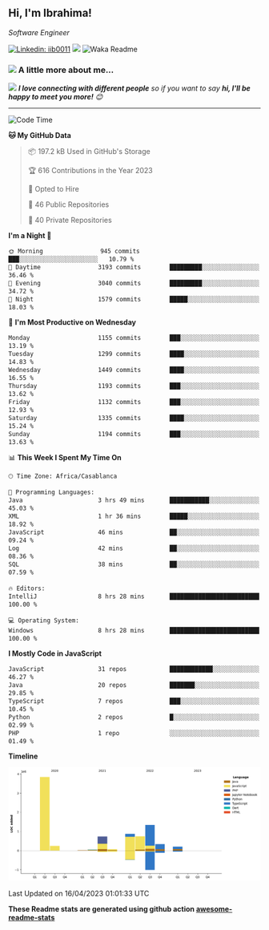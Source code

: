 <h2>Hi, I'm Ibrahima! </h2>
<p><em>Software Engineer 
</em></p>


[![Linkedin: iib0011](https://img.shields.io/badge/-iib0011-blue?style=flat-square&logo=Linkedin&logoColor=white&link=https://www.linkedin.com/in/iib0011/)](https://www.linkedin.com/in/iib0011/)
![](https://visitor-badge.glitch.me/badge?page_id=iib0011)
![Waka Readme](https://github.com/iib0011/iib0011/workflows/Waka%20Readme/badge.svg)


### <img src="https://media.giphy.com/media/VgCDAzcKvsR6OM0uWg/giphy.gif" width="50"> A little more about me...  


<img src="https://media.giphy.com/media/LnQjpWaON8nhr21vNW/giphy.gif" width="60"> <em><b>I love connecting with different people</b> so if you want to say <b>hi, I'll be happy to meet you more!</b> 😊</em>

---
<!--START_SECTION:waka-->
![Code Time](http://img.shields.io/badge/Code%20Time-2%2C013%20hrs%2028%20mins-blue)

**🐱 My GitHub Data** 

> 📦 197.2 kB Used in GitHub's Storage 
 > 
> 🏆 616 Contributions in the Year 2023
 > 
> 💼 Opted to Hire
 > 
> 📜 46 Public Repositories 
 > 
> 🔑 40 Private Repositories 
 > 
**I'm a Night 🦉** 

```text
🌞 Morning                945 commits         ███░░░░░░░░░░░░░░░░░░░░░░   10.79 % 
🌆 Daytime                3193 commits        █████████░░░░░░░░░░░░░░░░   36.46 % 
🌃 Evening                3040 commits        █████████░░░░░░░░░░░░░░░░   34.72 % 
🌙 Night                  1579 commits        █████░░░░░░░░░░░░░░░░░░░░   18.03 % 
```
📅 **I'm Most Productive on Wednesday** 

```text
Monday                   1155 commits        ███░░░░░░░░░░░░░░░░░░░░░░   13.19 % 
Tuesday                  1299 commits        ████░░░░░░░░░░░░░░░░░░░░░   14.83 % 
Wednesday                1449 commits        ████░░░░░░░░░░░░░░░░░░░░░   16.55 % 
Thursday                 1193 commits        ███░░░░░░░░░░░░░░░░░░░░░░   13.62 % 
Friday                   1132 commits        ███░░░░░░░░░░░░░░░░░░░░░░   12.93 % 
Saturday                 1335 commits        ████░░░░░░░░░░░░░░░░░░░░░   15.24 % 
Sunday                   1194 commits        ███░░░░░░░░░░░░░░░░░░░░░░   13.63 % 
```


📊 **This Week I Spent My Time On** 

```text
🕑︎ Time Zone: Africa/Casablanca

💬 Programming Languages: 
Java                     3 hrs 49 mins       ███████████░░░░░░░░░░░░░░   45.03 % 
XML                      1 hr 36 mins        █████░░░░░░░░░░░░░░░░░░░░   18.92 % 
JavaScript               46 mins             ██░░░░░░░░░░░░░░░░░░░░░░░   09.24 % 
Log                      42 mins             ██░░░░░░░░░░░░░░░░░░░░░░░   08.36 % 
SQL                      38 mins             ██░░░░░░░░░░░░░░░░░░░░░░░   07.59 % 

🔥 Editors: 
IntelliJ                 8 hrs 28 mins       █████████████████████████   100.00 % 

💻 Operating System: 
Windows                  8 hrs 28 mins       █████████████████████████   100.00 % 
```

**I Mostly Code in JavaScript** 

```text
JavaScript               31 repos            ████████████░░░░░░░░░░░░░   46.27 % 
Java                     20 repos            ███████░░░░░░░░░░░░░░░░░░   29.85 % 
TypeScript               7 repos             ███░░░░░░░░░░░░░░░░░░░░░░   10.45 % 
Python                   2 repos             █░░░░░░░░░░░░░░░░░░░░░░░░   02.99 % 
PHP                      1 repo              ░░░░░░░░░░░░░░░░░░░░░░░░░   01.49 % 
```



**Timeline**

![Lines of Code chart](https://raw.githubusercontent.com/iib0011/iib0011/master/assets/bar_graph.png)


 Last Updated on 16/04/2023 01:01:33 UTC
<!--END_SECTION:waka-->

**These Readme stats are generated using github action [awesome-readme-stats](https://github.com/iib0011/waka-readme-stats)**
